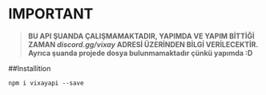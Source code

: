 # IMPORTANT
> **BU API ŞUANDA ÇALIŞMAMAKTADIR, YAPIMDA VE YAPIM BİTTİĞİ ZAMAN *_discord.gg/vixay_* ADRESİ ÜZERİNDEN BİLGİ VERİLECEKTİR.**
> **Ayrıca şuanda projede dosya bulunmamaktadır çünkü yapımda :D** 

##Installition

`npm i vixayapi --save`

